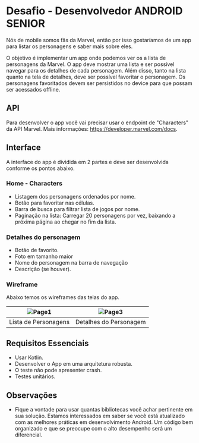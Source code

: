 # Desafio - Desenvolvedor ANDROID SENIOR

Nós de mobile somos fãs da Marvel, então por isso gostaríamos de um app para listar os personagens e saber mais sobre eles.

O objetivo é implementar um app onde podemos ver os a lista de personagens da Marvel. O app deve mostrar uma lista e ser possível navegar para os detalhes de cada personagem. Além disso, tanto na lista quanto na tela de detalhes, deve ser possível favoritar o personagem. Os personagens favoritados devem ser persistidos no device para que possam ser acessados offline.

## API

Para desenvolver o app você vai precisar usar o endpoint de "Characters" da API Marvel. 
Mais informações: https://developer.marvel.com/docs.

## Interface

A interface do app é dividida em 2 partes e deve ser desenvolvida conforme os pontos abaixo.

### Home - Characters

* Listagem dos personagens ordenados por nome.
* Botão para favoritar nas células.
* Barra de busca para filtrar lista de jogos por nome.
* Paginação na lista: Carregar 20 personagens por vez, baixando a próxima página ao chegar no fim da lista.

### Detalhes do personagem

* Botão de favorito.
* Foto em tamanho maior 
* Nome do personagem na barra de navegação
* Descrição (se houver).

### Wireframe

Abaixo temos os wireframes das telas do app.

| ![Page1](android/Characters.png)  | ![Page3](android/Detail.png) |
|:---:|:---:|
| Lista de Personagens | Detalhes do Personagem |

## Requisitos Essenciais

* Usar Kotlin.
* Desenvolver o App em uma arquitetura robusta.
* O teste não pode apresenter crash.
* Testes unitários.

## Observações

* Fique a vontade para usar quantas bibliotecas você achar pertinente em sua solução. Estamos interessados em saber se você está atualizado com as melhores práticas em desenvolvimento Android. Um código bem organizado e que se preocupe com o alto desempenho será um diferencial.

